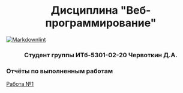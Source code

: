 # <center>Дисциплина "Веб-программирование"</center>

[![Markdownlint](https://github.com/Dimitricas1/web-development/actions/workflows/markdownlint.yml/badge.svg?branch=main)](https://github.com/Dimitricas1/web-development/actions/workflows/markdownlint.yml)



### <center>Студент группы ИТб-5301-02-20 Червоткин Д.А.</center>

### Отчёты по выполненным работам

[Работа №1](/Reports/Work1.md)